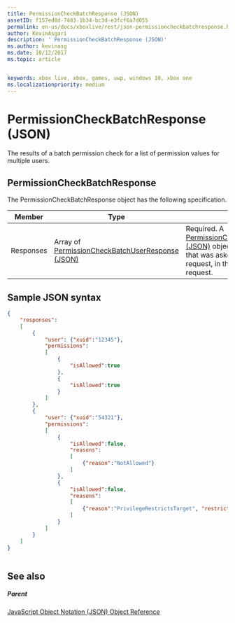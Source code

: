 ```yaml
---
title: PermissionCheckBatchResponse (JSON)
assetID: f157ed8d-7483-1b34-bc3d-e3fcf6a7d055
permalink: en-us/docs/xboxlive/rest/json-permissioncheckbatchresponse.html
author: KevinAsgari
description: ' PermissionCheckBatchResponse (JSON)'
ms.author: kevinasg
ms.date: 10/12/2017
ms.topic: article


keywords: xbox live, xbox, games, uwp, windows 10, xbox one
ms.localizationpriority: medium
---
```



# PermissionCheckBatchResponse (JSON)
The results of a batch permission check for a list of permission values for multiple users. 
<a id="ID4EN"></a>

 
## PermissionCheckBatchResponse
 
The PermissionCheckBatchResponse object has the following specification.
 
| Member| Type| Description| 
| --- | --- | --- | 
| Responses| Array of [PermissionCheckBatchUserResponse (JSON)](json-permissioncheckbatchuserresponse.md)| Required. A [PermissionCheckBatchUserResponse (JSON)](json-permissioncheckbatchuserresponse.md) object for each permission that was asked for in the original request, in the same order as in that request.| 
  
<a id="ID4EQB"></a>

 
## Sample JSON syntax
 

```json
{
    "responses":
    [
        {
            "user": {"xuid":"12345"},
            "permissions":
            [
                {
                    "isAllowed":true
                },
                {
                    "isAllowed":true
                }
            ]
        },
        {
            "user": {"xuid":"54321"},
            "permissions":
            [
                {
                    "isAllowed":false,
                    "reasons":
                    [
                        {"reason":"NotAllowed"}
                    ]
                },
                {
                    "isAllowed":false,
                    "reasons":
                    [
                        {"reason":"PrivilegeRestrictsTarget", "restrictedSetting":"AllowProfileViewing"}
                    ]
                }
            ]
        }
    ]
}
    
```

  
<a id="ID4EZB"></a>

 
## See also
 
<a id="ID4E2B"></a>

 
##### Parent 

[JavaScript Object Notation (JSON) Object Reference](atoc-xboxlivews-reference-json.md)

   